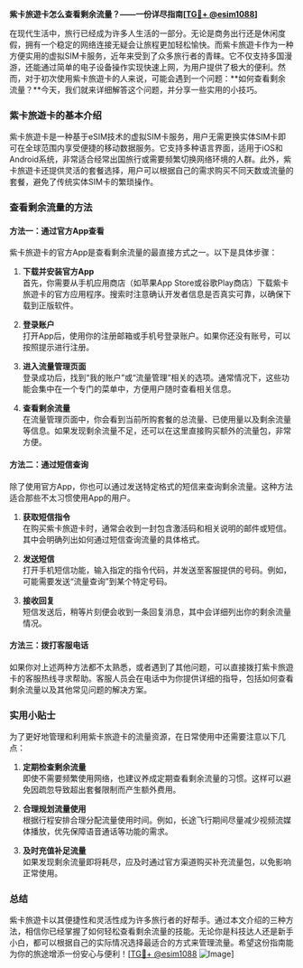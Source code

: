 **紫卡旅遊卡怎么查看剩余流量？——一份详尽指南[[TG💪+ @esim1088](https://t.me/s/esim1088)]**

在现代生活中，旅行已经成为许多人生活的一部分。无论是商务出行还是休闲度假，拥有一个稳定的网络连接无疑会让旅程更加轻松愉快。而紫卡旅遊卡作为一种方便实用的虚拟SIM卡服务，近年来受到了众多旅行者的青睐。它不仅支持多国漫游，还能通过简单的电子设备操作实现快速上网，为用户提供了极大的便利。然而，对于初次使用紫卡旅遊卡的人来说，可能会遇到一个问题：**如何查看剩余流量？**今天，我们就来详细解答这个问题，并分享一些实用的小技巧。

### 紫卡旅遊卡的基本介绍

紫卡旅遊卡是一种基于eSIM技术的虚拟SIM卡服务，用户无需更换实体SIM卡即可在全球范围内享受便捷的移动数据服务。它支持多种语言界面，适用于iOS和Android系统，非常适合经常出国旅行或需要频繁切换网络环境的人群。此外，紫卡旅遊卡还提供灵活的套餐选择，用户可以根据自己的需求购买不同天数或流量的套餐，避免了传统实体SIM卡的繁琐操作。

### 查看剩余流量的方法

#### 方法一：通过官方App查看

紫卡旅遊卡的官方App是查看剩余流量的最直接方式之一。以下是具体步骤：

1. **下载并安装官方App**  
   首先，你需要从手机应用商店（如苹果App Store或谷歌Play商店）下载紫卡旅遊卡的官方应用程序。搜索时注意确认开发者信息是否真实可靠，以确保下载到正版软件。

2. **登录账户**  
   打开App后，使用你的注册邮箱或手机号登录账户。如果你还没有账号，可以按照提示进行注册。

3. **进入流量管理页面**  
   登录成功后，找到“我的账户”或“流量管理”相关的选项。通常情况下，这些功能会集中在一个专门的菜单中，方便用户随时查看相关信息。

4. **查看剩余流量**  
   在流量管理页面中，你会看到当前所购套餐的总流量、已使用量以及剩余流量等信息。如果发现剩余流量不足，还可以在这里直接购买额外的流量包，非常方便。

#### 方法二：通过短信查询

除了使用官方App，你也可以通过发送特定格式的短信来查询剩余流量。这种方法适合那些不太习惯使用App的用户。

1. **获取短信指令**  
   在购买紫卡旅遊卡时，通常会收到一封包含激活码和相关说明的邮件或短信。其中会明确列出如何通过短信查询流量的具体格式。

2. **发送短信**  
   打开手机短信功能，输入指定的指令代码，并发送至客服提供的号码。例如，可能需要发送“流量查询”到某个特定号码。

3. **接收回复**  
   短信发送后，稍等片刻便会收到一条回复消息，其中会详细列出你的剩余流量情况。

#### 方法三：拨打客服电话

如果你对上述两种方法都不太熟悉，或者遇到了其他问题，可以直接拨打紫卡旅遊卡的客服热线寻求帮助。客服人员会在电话中为你提供详细的指导，包括如何查看剩余流量以及其他常见问题的解决方案。

### 实用小贴士

为了更好地管理和利用紫卡旅遊卡的流量资源，在日常使用中还需要注意以下几点：

1. **定期检查剩余流量**  
   即使不需要频繁使用网络，也建议养成定期查看剩余流量的习惯。这样可以避免因疏忽导致超出套餐限制而产生额外费用。

2. **合理规划流量使用**  
   根据行程安排合理分配流量使用时间。例如，长途飞行期间尽量减少视频流媒体播放，优先保障语音通话等功能的需求。

3. **及时充值补足流量**  
   如果发现剩余流量即将耗尽，应及时通过官方渠道购买补充流量包，以免影响正常使用。

### 总结

紫卡旅遊卡以其便捷性和灵活性成为许多旅行者的好帮手。通过本文介绍的三种方法，相信你已经掌握了如何轻松查看剩余流量的技能。无论你是科技达人还是新手小白，都可以根据自己的实际情况选择最适合的方式来管理流量。希望这份指南能为你的旅途增添一份安心与便利！[[TG💪+ @esim1088](https://t.me/s/esim1088) ![Image](https://i.postimg.cc/4NQfJmqS/Snipaste-2025-05-13-00-14-12.png)]